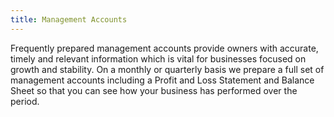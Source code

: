 ```yaml
---
title: Management Accounts
---
```

Frequently prepared management accounts provide owners with accurate, timely and relevant information which is vital for businesses focused on growth and stability. On a monthly or quarterly basis we prepare a full set of management accounts including a Profit and Loss Statement and Balance Sheet so that you can see how your business has performed over the period.
